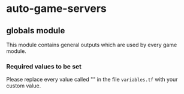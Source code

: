 # auto-game-servers

## globals module

This module contains general outputs which are used by every game module.

### Required values to be set

Please replace every value called "<replace-me>" in the file `variables.tf` with your custom value.
